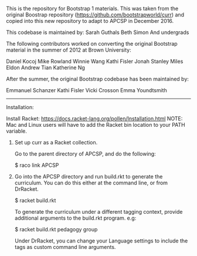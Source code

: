 This is the repository for Bootstrap 1 materials. This was taken from the original Boostrap repository (https://github.com/bootstrapworld/curr) and copied into this new repository to adapt to APCSP in December 2016.

This codebase is maintained by:
Sarah Guthals
Beth Simon
And undergrads 

The following contributors worked on converting the original Bootstrap material in the
summer of 2012 at Brown University:

  Daniel Kocoj
  Mike Rowland
  Winnie Wang
  Kathi Fisler
  Jonah Stanley
  Miles Eldon
  Andrew Tian
  Katherine Ng


After the summer, the original Bootstrap codebase has been maintained by:

  Emmanuel Schanzer
  Kathi Fisler
  Vicki Crosson
  Emma Youndtsmith



----------------------------------------------------------------------

Installation:

Install Racket: https://docs.racket-lang.org/pollen/Installation.html
NOTE: Mac and Linux users will have to add the Racket bin location to your PATH variable.

1.  Set up curr as a Racket collection.

    Go to the parent directory of APCSP, and do the following:

    $ raco link APCSP


2.  Go into the APCSP directory and run build.rkt to generate the curriculum.  You can do this either
at the command line, or from DrRacket. 

    $ racket build.rkt

    To generate the curriculum under a different tagging context,
    provide additional arguments to the build.rkt program.  e.g:

    $ racket build.rkt pedagogy group

    Under DrRacket, you can change your Language settings to include
    the tags as custom command line arguments.

